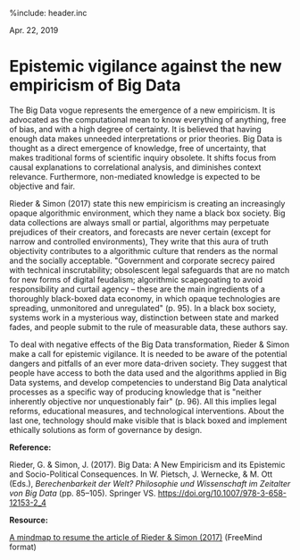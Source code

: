%include: header.inc

Apr. 22, 2019

# Epistemic vigilance against the new empiricism of Big Data

The Big Data vogue represents the emergence of a new empiricism. It is advocated
as the computational mean to know everything of anything, free of bias, and with
a high degree of certainty. It is believed that having enough data makes
unneeded interpretations or prior theories. Big Data is thought as a direct
emergence of knowledge, free of uncertainty, that makes traditional forms of
scientific inquiry obsolete. It shifts focus from causal explanations to
correlational analysis, and diminishes context relevance. Furthermore,
non-mediated knowledge is expected to be objective and fair.

Rieder & Simon (2017) state this new empiricism is creating an increasingly
opaque algorithmic environment, which they name a black box society. Big data
collections are always small or partial, algorithms may perpetuate prejudices of
their creators, and forecasts are never certain (except for narrow and
controlled environments), They write that this aura of truth objectivity
contributes to a algorithmic culture that renders as the normal and the socially
acceptable. "Government and corporate secrecy paired with technical
inscrutability; obsolescent legal safeguards that are no match for new forms of
digital feudalism; algorithmic scapegoating to avoid responsibility and curtail
agency – these are the main ingredients of a thoroughly black-boxed data
economy, in which opaque technologies are spreading, unmonitored and
unregulated" (p. 95). In a black box society, systems work in a mysterious way,
distinction between state and marked fades, and people submit to the rule of
measurable data, these authors say.

To deal with negative effects of the Big Data transformation, Rieder & Simon
make a call for epistemic vigilance. It is needed to be aware of the potential
dangers and pitfalls of an ever more data-driven society. They suggest that
people have access to both the data used and the algorithms applied in Big Data
systems, and develop competencies to understand Big Data analytical processes as
a specific way of producing knowledge that is "neither inherently objective nor
unquestionably fair" (p. 96). All this implies legal reforms, educational measures, and
technological interventions. About the last one, technology should make visible
that is black boxed and implement ethically solutions as form of governance by
design.

**Reference:**

Rieder, G. & Simon, J. (2017). Big Data: A New Empiricism and its Epistemic and
Socio-Political Consequences. In W. Pietsch, J. Wernecke, & M. Ott (Eds.),
_Berechenbarkeit der Welt? Philosophie und Wissenschaft im Zeitalter von Big
Data_ (pp. 85–105). Springer VS. <https://doi.org/10.1007/978-3-658-12153-2_4>

**Resource:**

[A mindmap to resume the article of Rieder & Simon (2017)](doc/rieder_simon_2017.mm) (FreeMind format)

